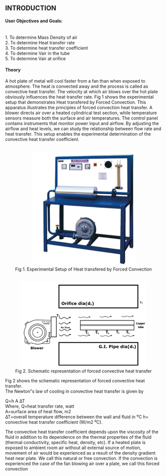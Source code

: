## INTRODUCTION<br>

#### User Objectives and Goals:

<br>
1. To determine Mass Density of air
<br>
2. To determine Heat transfer rate
<br>
3. To determine heat transfer coefficient
<br>
4. To determine Vair in the tube
<br>
5. To determine Vair at orifice

#### Theory

A hot plate of metal will cool faster from a fan than when exposed to
atmosphere. The heat is convected away and the process is called as convective heat
transfer. The velocity at which air blows over the hot plate obviously influences the heat
transfer rate. Fig 1 shows the experimental setup that demonstrates Heat transfered by Forced Convection.
This apparatus illustrates the principles of forced convection heat transfer. A blower directs air over a heated cylindrical test section, while temperature sensors measure both the surface and air temperatures. The control panel contains instruments that monitor power input and airflow. By adjusting the airflow and heat levels, we can study the relationship between flow rate and heat transfer. This setup enables the experimental determination of the convective heat transfer coefficient.

<center>

<br>![alt text](images/55.png)<br>
Fig 1. Experimental Setup of Heat transfered by Forced Convection

<br>![alt text](images/66.png)<br>
Fig 2. Schematic representation of forced convective heat transfer

</center>

Fig 2 shows the schematic representation of forced convective heat transfer. <br>
The Newton‟s law of cooling in convective heat transfer is given by

Q=h A ∆T<br>
Where, Q=heat transfer rate, watt<br>
A=surface area of heat flow, m2<br>
∆T=overall temperature difference between the wall and fluid in ⁰C
h= convective heat transfer coefficient (W/m2
⁰C).

The convective heat transfer coefficient depends upon the viscosity of the fluid in addition to
its dependence on the thermal properties of the fluid (thermal conductivity, specific heat,
density, etc). If a heated plate is exposed to ambient room air without all external source of
motion, movement of air would be experienced as a result of the density gradient heat near
plate. We call this natural or free convection. If the convection is experienced the case of the
fan blowing air over a plate, we call this forced convection
